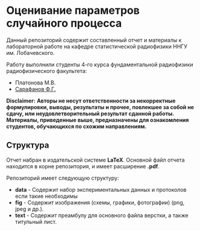 # Оценивание параметров случайного процесса

Данный репозиторий содержит составленный отчет и материалы к лабораторной работе на кафедре cтатистической радиофизики ННГУ им. Лобачевского.


Работу выполнили студенты 4-го курса фундаментальной радиофизики радиофизического факультета:

- Платонова М.В.
- [Сарафанов Ф.Г.](https://github.com/FedorSarafanov)


**Disclaimer:**
**Авторы не несут ответственности за некорректные формулировки, выводы, результаты и прочее, повлекшее за собой не сдачу, или неудовлетворительный результат сданной работы. Материалы, приведенные выше, предназначены для ознакомления студентов, обучающихся по схожим направлениям.**

## Структура
Отчет набран в издательской системе **LaTeX**. 
Основной файл отчета находится в корне репозитория, и имеет
расширение **.pdf**.

Репозиторий имеет следующую структуру:
- **data** - Содержит набор экспериментальных данных и протоколов
  если такие необходимы
- **fig** - Содержит изображения (схемы, графики, фотографии)
  (png, jpeg и др.).
- **text** - Содержит преамбулу для основного файла верстки, а также титульный лист.
